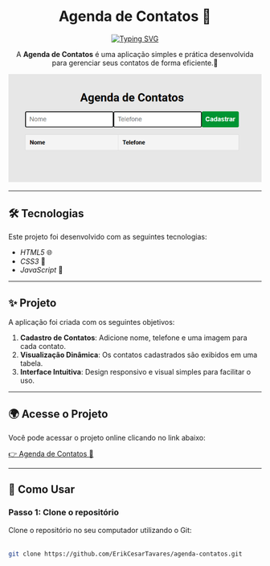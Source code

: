 <h1 align="center">Agenda de Contatos 📒</h1>

<div align="center">
  <a href="https://git.io/typing-svg">
    <img src="https://readme-typing-svg.demolab.com?font=Roboto&size=24&duration=2000&pause=500&color=009432&center=true&vCenter=true&width=435&lines=Agenda+de+Contatos+%F0%9F%93%92;Organize+e+gerencie+seus+contatos!" alt="Typing SVG" />
  </a>
</div>

<p align="center">
  A <b>Agenda de Contatos</b> é uma aplicação simples e prática desenvolvida para gerenciar seus contatos de forma eficiente.💼
</p>

<p align="center">
  <img alt="Demonstração do projeto" src="https://github.com/ErikCesarTavares/agenda-contatos/blob/main/telaPrincipal.png?raw=true" width="600px">
</p>

---

## 🛠 Tecnologias

Este projeto foi desenvolvido com as seguintes tecnologias:

- *HTML5* 🌐
- *CSS3* 🎨
- *JavaScript* 📜

---

## ✨ Projeto

A aplicação foi criada com os seguintes objetivos:

1. **Cadastro de Contatos**: Adicione nome, telefone e uma imagem para cada contato.
2. **Visualização Dinâmica**: Os contatos cadastrados são exibidos em uma tabela.
3. **Interface Intuitiva**: Design responsivo e visual simples para facilitar o uso.

---

## 🌍 Acesse o Projeto

Você pode acessar o projeto online clicando no link abaixo:

[👉 Agenda de Contatos 📒](https://erik-agenda-contatos.vercel.app/)


---

## 🧠 Como Usar

### Passo 1: Clone o repositório
Clone o repositório no seu computador utilizando o Git:

```bash

git clone https://github.com/ErikCesarTavares/agenda-contatos.git
